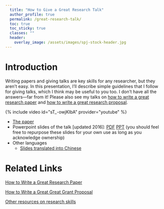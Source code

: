 ```yaml
---
  title: "How to Give a Great Research Talk"
  author_profile: true
  permalink: /great-research-talk/
  toc: true
  toc_sticky: true
  classes: ""
  header:
    overlay_image: /assets/images/spj-stock-header.jpg
---
```


# Introduction

Writing papers and giving talks are key skills for any researcher, but they aren’t easy. In this presentation, I’ll describe simple guidelines that I follow for giving talks, which I think may be useful to you too. I don’t have all the answers—far from it! Please also see my talks on [how to write a great research paper](../great-research-paper/) and [how to write a great research proposal](../great-grant-proposal/).

{% include video id="sT_-owjKIbA" provider="youtube" %}

* [The paper](../assets/pdfs/giving-a-talk.pdf)
* Powerpoint slides of the talk [updated 2016]: [PDF](https://www.microsoft.com/en-us/research/uploads/prod/2016/07/How-to-give-a-great-research-talk.pdf) [PPT](https://www.microsoft.com/en-us/research/uploads/prod/2016/08/How-to-give-a-great-research-talk.pptx) (you should feel free to repurpose these slides for your own use as long as you acknowledge ownership)
* Other languages
  * [Slides translated into Chinese](https://speakerdeck.com/audreyt/ru-he-zuo-ci-liang-hao-de-yan-jiu-yan-jiang)

# Related Links

[How to Write a Great Research Paper](../great-research-paper/)

[How to Write a Great Great Grant Proposal](../great-grant-proposal/)

[Other resources on research skills](../research-skills/)

